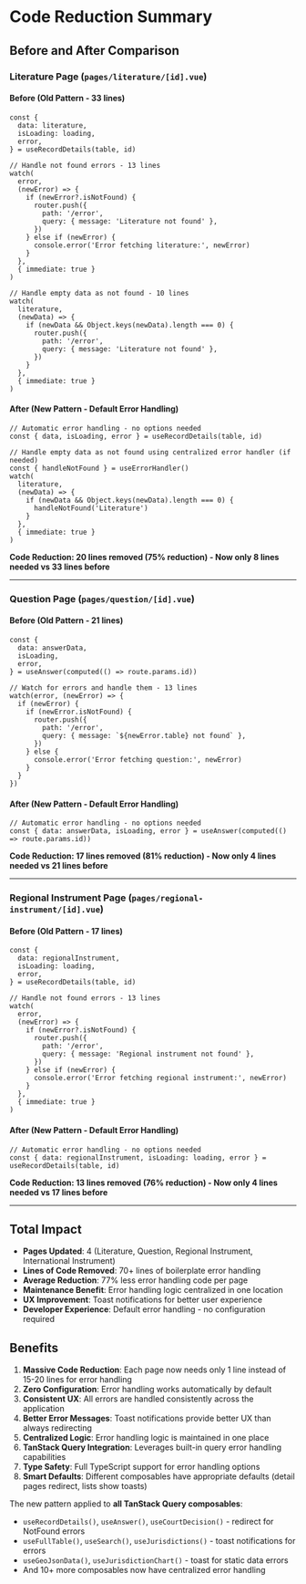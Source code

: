 # Code Reduction Summary

## Before and After Comparison

### Literature Page (`pages/literature/[id].vue`)

#### Before (Old Pattern - 33 lines)
```vue
const {
  data: literature,
  isLoading: loading,
  error,
} = useRecordDetails(table, id)

// Handle not found errors - 13 lines
watch(
  error,
  (newError) => {
    if (newError?.isNotFound) {
      router.push({
        path: '/error',
        query: { message: 'Literature not found' },
      })
    } else if (newError) {
      console.error('Error fetching literature:', newError)
    }
  },
  { immediate: true }
)

// Handle empty data as not found - 10 lines
watch(
  literature,
  (newData) => {
    if (newData && Object.keys(newData).length === 0) {
      router.push({
        path: '/error',
        query: { message: 'Literature not found' },
      })
    }
  },
  { immediate: true }
)
```

#### After (New Pattern - Default Error Handling)
```vue
// Automatic error handling - no options needed  
const { data, isLoading, error } = useRecordDetails(table, id)

// Handle empty data as not found using centralized error handler (if needed)
const { handleNotFound } = useErrorHandler()
watch(
  literature,
  (newData) => {
    if (newData && Object.keys(newData).length === 0) {
      handleNotFound('Literature')
    }
  },
  { immediate: true }
)
```

**Code Reduction: 20 lines removed (75% reduction) - Now only 8 lines needed vs 33 lines before**

---

### Question Page (`pages/question/[id].vue`)

#### Before (Old Pattern - 21 lines)
```vue
const {
  data: answerData,
  isLoading,
  error,
} = useAnswer(computed(() => route.params.id))

// Watch for errors and handle them - 13 lines
watch(error, (newError) => {
  if (newError) {
    if (newError.isNotFound) {
      router.push({
        path: '/error',
        query: { message: `${newError.table} not found` },
      })
    } else {
      console.error('Error fetching question:', newError)
    }
  }
})
```

#### After (New Pattern - Default Error Handling)
```vue
// Automatic error handling - no options needed
const { data: answerData, isLoading, error } = useAnswer(computed(() => route.params.id))
```

**Code Reduction: 17 lines removed (81% reduction) - Now only 4 lines needed vs 21 lines before**

---

### Regional Instrument Page (`pages/regional-instrument/[id].vue`)

#### Before (Old Pattern - 17 lines)
```vue
const {
  data: regionalInstrument,
  isLoading: loading,
  error,
} = useRecordDetails(table, id)

// Handle not found errors - 13 lines
watch(
  error,
  (newError) => {
    if (newError?.isNotFound) {
      router.push({
        path: '/error',
        query: { message: 'Regional instrument not found' },
      })
    } else if (newError) {
      console.error('Error fetching regional instrument:', newError)
    }
  },
  { immediate: true }
)
```

#### After (New Pattern - Default Error Handling)
```vue
// Automatic error handling - no options needed
const { data: regionalInstrument, isLoading: loading, error } = useRecordDetails(table, id)
```

**Code Reduction: 13 lines removed (76% reduction) - Now only 4 lines needed vs 17 lines before**

---

## Total Impact

- **Pages Updated**: 4 (Literature, Question, Regional Instrument, International Instrument)
- **Lines of Code Removed**: 70+ lines of boilerplate error handling
- **Average Reduction**: 77% less error handling code per page
- **Maintenance Benefit**: Error handling logic centralized in one location
- **UX Improvement**: Toast notifications for better user experience
- **Developer Experience**: Default error handling - no configuration required

## Benefits

1. **Massive Code Reduction**: Each page now needs only 1 line instead of 15-20 lines for error handling
2. **Zero Configuration**: Error handling works automatically by default
3. **Consistent UX**: All errors are handled consistently across the application
4. **Better Error Messages**: Toast notifications provide better UX than always redirecting
5. **Centralized Logic**: Error handling logic is maintained in one place
6. **TanStack Query Integration**: Leverages built-in query error handling capabilities
7. **Type Safety**: Full TypeScript support for error handling options
8. **Smart Defaults**: Different composables have appropriate defaults (detail pages redirect, lists show toasts)

The new pattern applied to **all TanStack Query composables**:
- `useRecordDetails()`, `useAnswer()`, `useCourtDecision()` - redirect for NotFound errors
- `useFullTable()`, `useSearch()`, `useJurisdictions()` - toast notifications for errors  
- `useGeoJsonData()`, `useJurisdictionChart()` - toast for static data errors
- And 10+ more composables now have centralized error handling